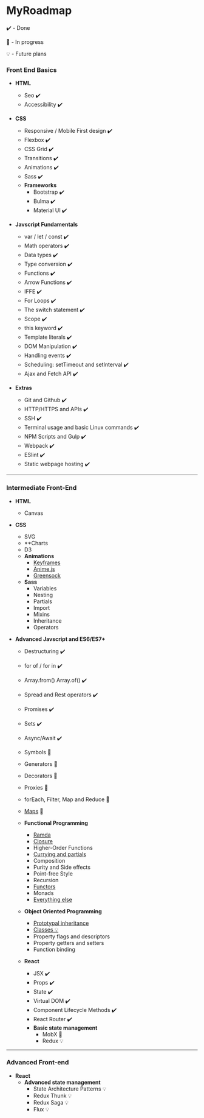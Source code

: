 # MyRoadmap

✔️ - Done

🚧 - In progress

💡 - Future plans

### Front End Basics

- **HTML**
  - Seo ✔️
  - Accessibility ✔️

- **CSS**
  - Responsive / Mobile First design ✔️
  - Flexbox ✔️
  - CSS Grid ✔️
  - Transitions ✔️
  - Animations ✔️
  - Sass ✔️
  - **Frameworks**
    - Bootstrap ✔️
    - Bulma ✔️
    - Material UI ✔️

- **Javscript Fundamentals**
  - var / let / const ✔️
  - Math operators ✔️
  - Data types ✔️
  - Type conversion ✔️
  - Functions ✔️
  - Arrow Functions ✔️
  - IFFE ✔️
  - For Loops ✔️
  - The switch statement ✔️
  - Scope ✔️
  - this keyword ✔️
  - Template literals ✔️
  - DOM Manipulation ✔️
  - Handling events ✔️  
  - Scheduling: setTimeout and setInterval ✔️
  - Ajax and Fetch API ✔️
  
- **Extras**
  - Git and Github ✔️
  - HTTP/HTTPS and APIs ✔️
  - SSH ✔️
  - Terminal usage and basic Linux commands ✔️
  - NPM Scripts and Gulp ✔️
  - Webpack ✔️
  - ESlint ✔️
  - Static webpage hosting ✔️
___
### Intermediate Front-End 
- **HTML**
  - Canvas
  
- **CSS**
  - SVG
  - **Charts
  - D3
  - **Animations**
    - [Keyframes](https://developer.mozilla.org/en-US/docs/Web/CSS/CSS_Animations/Using_CSS_animations)
    - [Anime.js](http://animejs.com/)
    - [Greensock](https://greensock.com/)
  - **Sass**
    - Variables
    - Nesting
    - Partials
    - Import
    - Mixins
    - Inheritance
    - Operators 

- **Advanced Javscript and ES6/ES7+**
  - Destructuring  ✔️
  - for of / for in ✔️
  - Array.from() Array.of() ✔️
  - Spread and Rest operators ✔️
  - Promises ✔️
  - Sets ✔️
  - Async/Await ✔️
  - Symbols 🚧 
  - Generators 🚧 
  - Decorators 🚧
  - Proxies 🚧 
  - forEach, Filter, Map and Reduce  🚧
  - [Maps](https://developer.mozilla.org/en-US/docs/Web/JavaScript/Reference/Global_Objects/Array/map) 🚧 
    
    
  - **Functional Programming**
    - [Ramda](https://ramdajs.com/)
    - [Closure](https://stackoverflow.com/questions/111102/how-do-javascript-closures-work)
    - Higher-Order Functions
    - [Currying and partials](https://javascript.info/currying-partials)
    - Composition
    - Purity and Side effects
    - Point-free Style
    - Recursion
    - [Functors](https://hackernoon.com/functors-in-javascript-20a647b8f39f)
    - Monads
    -  [Everything else](https://github.com/hemanth/functional-programming-jargon)


  - **Object Oriented Programming** 
    - [Prototypal inheritance](https://developer.mozilla.org/en-US/docs/Web/JavaScript/Inheritance_and_the_prototype_chain)
    - [Classes 💡](https://javascript.info/class)
    - Property flags and descriptors
    - Property getters and setters
    - Function binding
  - **React**
    - JSX  ✔️
    - Props ✔️
    - State ✔️
    - Virtual DOM ✔️
    - Component Lifecycle Methods ✔️
    - React Router ✔️
    - **Basic state management**
      - MobX 🚧
      - Redux 💡 

    
 ___
 ### Advanced Front-end
 
 - **React**
   - **Advanced state management**
     - State Architecture Patterns 💡
     - Redux Thunk 💡
     - Redux Saga 💡
     - Flux 💡

    
